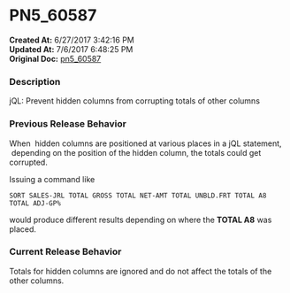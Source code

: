 # PN5_60587

**Created At:** 6/27/2017 3:42:16 PM  
**Updated At:** 7/6/2017 6:48:25 PM  
**Original Doc:** [pn5_60587](https://docs.jbase.com/36526-5-6-2-release-notes/pn5_60587)  


### Description

jQL: Prevent hidden columns from corrupting totals of other columns



### Previous Release Behavior

When  hidden columns are positioned at various places in a jQL statement,  depending on the position of the hidden column, the totals could get corrupted.

Issuing a command like

```
SORT SALES-JRL TOTAL GROSS TOTAL NET-AMT TOTAL UNBLD.FRT TOTAL A8 TOTAL ADJ-GP%
```

would produce different results depending on where the **TOTAL A8** was placed.



### Current Release Behavior

Totals for hidden columns are ignored and do not affect the totals of the other columns.
